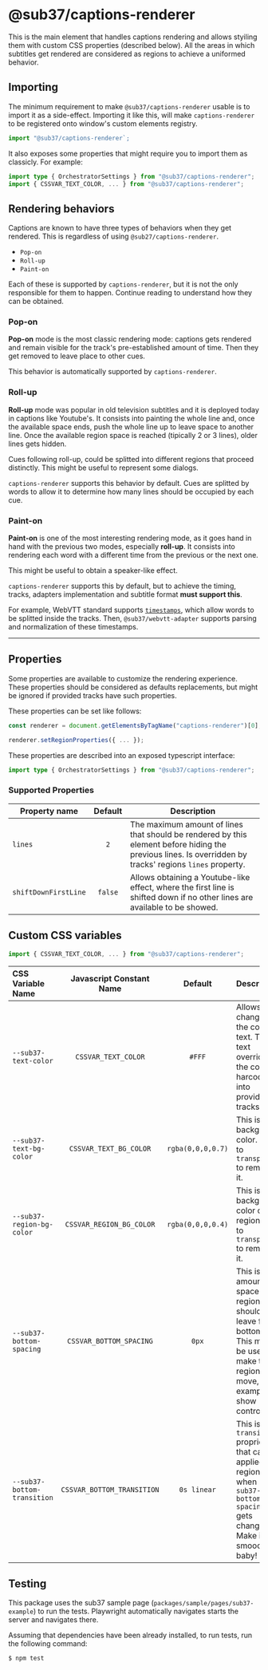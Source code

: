 # @sub37/captions-renderer

This is the main element that handles captions rendering and allows styiling them with custom CSS properties (described below).
All the areas in which subtitles get rendered are considered as regions to achieve a uniformed behavior.

## Importing

The minimum requirement to make `@sub37/captions-renderer` usable is to import it as a side-effect. Importing it like this, will make `captions-renderer` to be registered onto window's custom elements registry.

```typescript
import "@sub37/captions-renderer`;
```

It also exposes some properties that might require you to import them as classicly. For example:

```typescript
import type { OrchestratorSettings } from "@sub37/captions-renderer";
import { CSSVAR_TEXT_COLOR, ... } from "@sub37/captions-renderer";
```

## Rendering behaviors

Captions are known to have three types of behaviors when they get rendered. This is regardless of using `@sub27/captions-renderer`.

- `Pop-on`
- `Roll-up`
- `Paint-on`

Each of these is supported by `captions-renderer`, but it is not the only responsible for them to happen. Continue reading to understand how they can be obtained.

### Pop-on

**Pop-on** mode is the most classic rendering mode: captions gets rendered and remain visible for the track's pre-established amount of time. Then they get removed to leave place to other cues.

This behavior is automatically supported by `captions-renderer`.

### Roll-up

**Roll-up** mode was popular in old television subtitles and it is deployed today in captions like Youtube's.
It consists into painting the whole line and, once the available space ends, push the whole line up to leave space to another line. Once the available region space is reached (tipically 2 or 3 lines), older lines gets hidden.

Cues following roll-up, could be splitted into different regions that proceed distinctly. This might be useful to represent some dialogs.

`captions-renderer` supports this behavior by default. Cues are splitted by words to allow it to determine how many lines should be occupied by each cue.

### Paint-on

**Paint-on** is one of the most interesting rendering mode, as it goes hand in hand with the previous two modes, especially **roll-up**. It consists into rendering each word with a different time from the previous or the next one.

This might be useful to obtain a speaker-like effect.

`captions-renderer` supports this by default, but to achieve the timing, tracks, adapters implementation and subtitle format **must support this**.

For example, WebVTT standard supports [`timestamps`](https://www.w3.org/TR/webvtt1/#webvtt-cue-timestamp), which allow words to be splitted inside the tracks. Then, `@sub37/webvtt-adapter` supports parsing and normalization of these timestamps.

---

## Properties

Some properties are available to customize the rendering experience. These properties should be considered as defaults replacements, but might be ignored if provided tracks have such properties.

These properties can be set like follows:

```javascript
const renderer = document.getElementsByTagName("captions-renderer")[0];

renderer.setRegionProperties({ ... });
```

These properties are described into an exposed typescript interface:

```typescript
import type { OrchestratorSettings } from "@sub37/captions-renderer";
```

### Supported Properties

| Property name        | Default | Description                                                                                                                                              |
| -------------------- | :-----: | -------------------------------------------------------------------------------------------------------------------------------------------------------- |
| `lines`              |   `2`   | The maximum amount of lines that should be rendered by this element before hiding the previous lines. Is overridden by tracks' regions `lines` property. |
| `shiftDownFirstLine` | `false` | Allows obtaining a Youtube-like effect, where the first line is shifted down if no other lines are available to be showed.                               |

## Custom CSS variables

```typescript
import { CSSVAR_TEXT_COLOR, ... } from "@sub37/captions-renderer";
```

| CSS Variable Name           |  Javascript Constant Name  |      Default      | Description                                                                                                                                      |
| :-------------------------- | :------------------------: | :---------------: | :----------------------------------------------------------------------------------------------------------------------------------------------- |
| `--sub37-text-color`        |    `CSSVAR_TEXT_COLOR`     |      `#FFF`       | Allows changing the color of text. This text overrides the color harcoded into provided tracks                                                   |
| `--sub37-text-bg-color`     |   `CSSVAR_TEXT_BG_COLOR`   | `rgba(0,0,0,0.7)` | This is the background color. Set to `transparent` to remove it.                                                                                 |
| `--sub37-region-bg-color`   |  `CSSVAR_REGION_BG_COLOR`  | `rgba(0,0,0,0.4)` | This is the background color of the regions. Set to `transparent` to remove it.                                                                  |
| `--sub37-bottom-spacing`    |  `CSSVAR_BOTTOM_SPACING`   |       `0px`       | This is the amount of space that regions should leave from bottom. This might be useful to make the regions move, for example, to show controls. |
| `--sub37-bottom-transition` | `CSSVAR_BOTTOM_TRANSITION` |    `0s linear`    | This is the `transition` proprieties that can be applied to regions when `--sub37-bottom-spacing` gets changed. Make it smoooooth, baby!         |

## Testing

This package uses the sub37 sample page (`packages/sample/pages/sub37-example`) to run the tests.
Playwright automatically navigates starts the server and navigates there.

Assuming that dependencies have been already installed, to run tests, run the following command:

```sh
$ npm test
```
